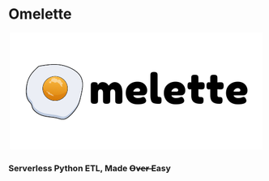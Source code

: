 # Omelette
<p align="center">
  <img src="./omelette.png">
</p>

### Serverless Python ETL, Made O̶v̶e̶r̶ Easy


